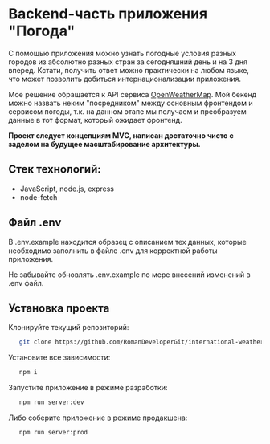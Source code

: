 # Backend-часть приложения "Погода"

С помощью приложения можно узнать погодные условия разных городов из абсолютно разных стран за сегодняшний день и на 3 дня вперед. Кстати, получить ответ можно практически на любом языке, что может позволить добиться интернационализации приложения.

Мое решение обращается к API сервиса [OpenWeatherMap](https://openweathermap.org/api/hourly-forecast). Мой бекенд можно назвать неким "посредником" между основным фронтендом и сервисом погоды, т.к. на данном этапе мы получаем и преобразуем данные в тот формат, который ожидает фронтенд.

**Проект следует концепциям MVC, написан достаточно чисто с заделом на будущее масштабирование архитектуры.**

## Стек технологий:

   - JavaScript, node.js, express
   - node-fetch

## Файл .env

В .env.example находится образец с описанием тех данных, которые необходимо заполнить в файле .env для корректной работы приложения.

Не забывайте обновлять .env.example по мере внесений изменений в .env файл.

## Установка проекта

Клонируйте текущий репозиторий:

   ```bash
      git clone https://github.com/RomanDeveloperGit/international-weather-backend.git
   ```

Установите все зависимости:

   ```bash
      npm i
   ```

Запустите приложение в режиме разработки:

   ```bash
      npm run server:dev
   ```

Либо соберите приложение в режиме продакшена:

   ```bash
      npm run server:prod
   ```
